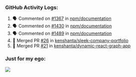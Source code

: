 

  <h3>GitHub Activity Logs:</h3>

  <!--START_SECTION:activity-->

1. 🗣 Commented on [#1367](https://github.com/npm/documentation/pull/1367#issuecomment-2708385224) in [npm/documentation](https://github.com/npm/documentation)
2. 🗣 Commented on [#1430](https://github.com/npm/documentation/issues/1430#issuecomment-2708383040) in [npm/documentation](https://github.com/npm/documentation)
3. 🗣 Commented on [#1489](https://github.com/npm/documentation/pull/1489#issuecomment-2708379315) in [npm/documentation](https://github.com/npm/documentation)
4. 🎉 Merged PR [#26](https://github.com/kenshanta/sleek-company-portfolio/pull/26) in [kenshanta/sleek-company-portfolio](https://github.com/kenshanta/sleek-company-portfolio)
5. 🎉 Merged PR [#21](https://github.com/kenshanta/dynamic-react-graph-app/pull/21) in [kenshanta/dynamic-react-graph-app](https://github.com/kenshanta/dynamic-react-graph-app)
      <!--END_SECTION:activity-->




### Just for my ego:

![](https://komarev.com/ghpvc/?username=kenshanta&color=orange&style=for-the-badge)
